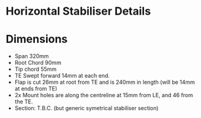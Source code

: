 # Horizontal Stabiliser Details

# Dimensions
* Span 320mm
* Root Chord 90mm
* Tip chord 55mm
* TE Swept forward 14mm at each end.
* Flap is cut 26mm at root from TE and is 240mm in length (will be 14mm at ends from TE)
* 2x Mount holes are along the centreline at 15mm from LE, and 46 from the TE.
* Section: T.B.C. (but generic symetrical stabiliser section)

